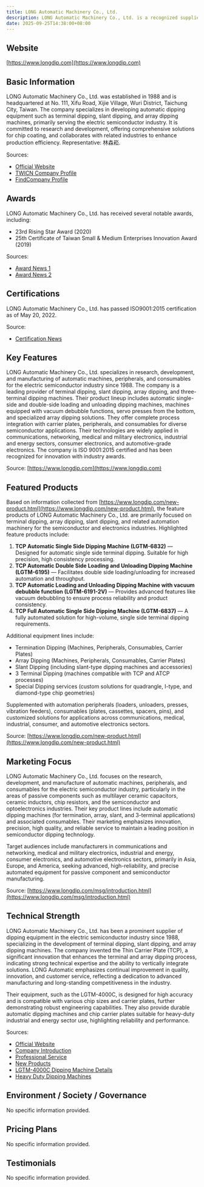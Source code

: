```yaml
---
title: LONG Automatic Machinery Co., Ltd.
description: LONG Automatic Machinery Co., Ltd. is a recognized supplier of dipping equipment for the electric semiconductors industry, specializing in terminal dipping, slant dipping, and array dipping machines since 1988. The company is based in Taichung City, Taiwan, and focuses on providing high value-added automatic equipment and total solutions for chip coating processes.
date: 2025-09-25T14:38:00+08:00
---
```


## Website

[https://www.longdip.com](https://www.longdip.com)

## Basic Information

LONG Automatic Machinery Co., Ltd. was established in 1988 and is headquartered at No. 111, Xifu Road, Xijie Village, Wuri District, Taichung City, Taiwan. The company specializes in developing automatic dipping equipment such as terminal dipping, slant dipping, and array dipping machines, primarily serving the electric semiconductor industry. It is committed to research and development, offering comprehensive solutions for chip coating, and collaborates with related industries to enhance production efficiency. Representative: 林森崧.

Sources:
- [Official Website](https://www.longdip.com/)
- [TWICN Company Profile](https://www.twincn.com/22794567)
- [FindCompany Profile](https://www.findcompany.com.tw/%E9%BE%8D%E9%80%B2%E8%87%AA%E5%8B%95%E6%A9%9F%E6%A2%B0%E8%82%A1%E4%BB%BD%E6%9C%89%E9%99%90%E5%85%AC%E5%8F%B8)

## Awards

LONG Automatic Machinery Co., Ltd. has received several notable awards, including:
- 23rd Rising Star Award (2020)
- 25th Certificate of Taiwan Small & Medium Enterprises Innovation Award (2019)

Sources:
- [Award News 1](https://www.longdip.com/msg/msg84.html)
- [Award News 2](https://www.longdip.com/msg/msg29.html)

## Certifications

LONG Automatic Machinery Co., Ltd. has passed ISO9001:2015 certification as of May 20, 2022.

Source:
- [Certification News](https://www.longdip.com/msg/msg85.html)

## Key Features

LONG Automatic Machinery Co., Ltd. specializes in research, development, and manufacturing of automatic machines, peripherals, and consumables for the electric semiconductor industry since 1988. The company is a leading provider of terminal dipping, slant dipping, array dipping, and three-terminal dipping machines. Their product lineup includes automatic single-side and double-side loading and unloading dipping machines, machines equipped with vacuum debubble functions, servo presses from the bottom, and specialized array dipping solutions. They offer complete process integration with carrier plates, peripherals, and consumables for diverse semiconductor applications. Their technologies are widely applied in communications, networking, medical and military electronics, industrial and energy sectors, consumer electronics, and automotive-grade electronics. The company is ISO 9001:2015 certified and has been recognized for innovation with industry awards.

Source: [https://www.longdip.com](https://www.longdip.com)

## Featured Products

Based on information collected from [https://www.longdip.com/new-product.html](https://www.longdip.com/new-product.html), the feature products of LONG Automatic Machinery Co., Ltd. are primarily focused on terminal dipping, array dipping, slant dipping, and related automation machinery for the semiconductor and electronics industries. Highlighted feature products include:

1. **TCP Automatic Single Side Dipping Machine (LGTM-6832)** — Designed for automatic single side terminal dipping. Suitable for high precision, high consistency processing.
2. **TCP Automatic Double Side Loading and Unloading Dipping Machine (LGTM-6195)** — Facilitates double side loading/unloading for increased automation and throughput.
3. **TCP Automatic Loading and Unloading Dipping Machine with vacuum debubble function (LGTM-6191-2V)** — Provides advanced features like vacuum debubbling to ensure process reliability and product consistency.
4. **TCP Full Automatic Single Side Dipping Machine (LGTM-6837)** — A fully automated solution for high-volume, single side terminal dipping requirements.

Additional equipment lines include:
- Termination Dipping (Machines, Peripherals, Consumables, Carrier Plates)
- Array Dipping (Machines, Peripherals, Consumables, Carrier Plates)
- Slant Dipping (including slant-type dipping machines and accessories)
- 3 Terminal Dipping (machines compatible with TCP and ATCP processes)
- Special Dipping services (custom solutions for quadrangle, I-type, and diamond-type chip geometries)

Supplemented with automation peripherals (loaders, unloaders, presses, vibration feeders), consumables (plates, cassettes, spacers, pins), and customized solutions for applications across communications, medical, industrial, consumer, and automotive electronics sectors.

Source: [https://www.longdip.com/new-product.html](https://www.longdip.com/new-product.html)

## Marketing Focus

LONG Automatic Machinery Co., Ltd. focuses on the research, development, and manufacture of automatic machines, peripherals, and consumables for the electric semiconductor industry, particularly in the areas of passive components such as multilayer ceramic capacitors, ceramic inductors, chip resistors, and the semiconductor and optoelectronics industries. Their key product lines include automatic dipping machines (for termination, array, slant, and 3-terminal applications) and associated consumables. Their marketing emphasizes innovation, precision, high quality, and reliable service to maintain a leading position in semiconductor dipping technology.

Target audiences include manufacturers in communications and networking, medical and military electronics, industrial and energy, consumer electronics, and automotive electronics sectors, primarily in Asia, Europe, and America, seeking advanced, high-reliability, and precise automated equipment for passive component and semiconductor manufacturing.

Source: [https://www.longdip.com/msg/introduction.html](https://www.longdip.com/msg/introduction.html)

## Technical Strength

LONG Automatic Machinery Co., Ltd. has been a prominent supplier of dipping equipment in the electric semiconductor industry since 1988, specializing in the development of terminal dipping, slant dipping, and array dipping machines. The company invented the Thin Carrier Plate (TCP), a significant innovation that enhances the terminal and array dipping process, indicating strong technical expertise and the ability to vertically integrate solutions. LONG Automatic emphasizes continual improvement in quality, innovation, and customer service, reflecting a dedication to advanced manufacturing and long-standing competitiveness in the industry.

Their equipment, such as the LGTM-4000C, is designed for high accuracy and is compatible with various chip sizes and carrier plates, further demonstrating robust engineering capabilities. They also provide durable automatic dipping machines and chip carrier plates suitable for heavy-duty industrial and energy sector use, highlighting reliability and performance.

Sources:
- [Official Website](https://www.longdip.com/)
- [Company Introduction](https://www.longdip.com/msg/introduction.html)
- [Professional Service](https://www.longdip.com/msg/professional-service.html)
- [New Products](https://www.longdip.com/new-product.html)
- [LGTM-4000C Dipping Machine Details](https://www.longdip.com/pro-lgtm-4000c-dipping-machine-for-carrier-plate.html)
- [Heavy Duty Dipping Machines](https://www.longdip.com/msg/heavy-duty-dipping-machines-for-industrial-and-energy-applications.html)

## Environment / Society / Governance

No specific information provided.

## Pricing Plans

No specific information provided.

## Testimonials

No specific information provided.